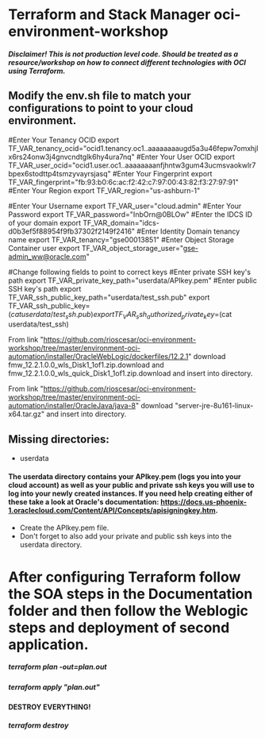 # Terraform and Stack Manager oci-environment-workshop

#### *Disclaimer! This is not production level code. Should be treated as a resource/workshop on how to connect different technologies with OCI using Terraform.*

## Modify the env.sh file to match your configurations to point to your cloud environment. 

#Enter Your Tenancy OCID
export TF_VAR_tenancy_ocid="ocid1.tenancy.oc1..aaaaaaaaugd5a3u46fepw7omxhjlx6rs24onw3j4gnvcndtglk6hy4ura7nq"
#Enter Your User OCID
export TF_VAR_user_ocid="ocid1.user.oc1..aaaaaaaanfjhntw3gum43ucmsvaokwlr7bpex6stodttp4tsmzyvayrsjasq"
#Enter Your Fingerprint
export TF_VAR_fingerprint="fb:93:b0:6c:ac:f2:42:c7:97:00:43:82:f3:27:97:91"
#Enter Your Region
export TF_VAR_region="us-ashburn-1"

#Enter Your Username
export TF_VAR_user="cloud.admin"
#Enter Your Password 
export TF_VAR_password="InbOrn@0BLOw"
#Enter the IDCS ID of your domain
export TF_VAR_domain="idcs-d0b3ef5f88954f9fb37302f2149f2416"
#Enter Identity Domain tenancy name
export TF_VAR_tenancy="gse00013851"
#Enter Object Storage Container user
export TF_VAR_object_storage_user="gse-admin_ww@oracle.com"

#Change following fields to point to correct keys
#Enter private SSH key's path 
export TF_VAR_private_key_path="userdata/APIkey.pem"
#Enter public SSH key's path
export TF_VAR_ssh_public_key_path="userdata/test_ssh.pub"
export TF_VAR_ssh_public_key=$(cat userdata/test_ssh.pub)
export TF_VAR_ssh_authorized_private_key=$(cat userdata/test_ssh)

From link "https://github.com/rioscesar/oci-environment-workshop/tree/master/environment-oci-automation/installer/OracleWebLogic/dockerfiles/12.2.1" download fmw_12.2.1.0.0_wls_Disk1_1of1.zip.download and fmw_12.2.1.0.0_wls_quick_Disk1_1of1.zip.download and insert into directory.

From link "https://github.com/rioscesar/oci-environment-workshop/tree/master/environment-oci-automation/installer/OracleJava/java-8" download "server-jre-8u161-linux-x64.tar.gz" and insert into directory.
  
## Missing directories:
  * userdata

#### The userdata directory contains your APIkey.pem (logs you into your cloud account) as well as your public and private ssh keys you will use to log into your newly created instances. If you need help creating either of these take a look at Oracle's documentation: https://docs.us-phoenix-1.oraclecloud.com/Content/API/Concepts/apisigningkey.htm.
  * Create the APIkey.pem file. 
  * Don't forget to also add your private and public ssh keys into the userdata directory.

# After configuring Terraform follow the SOA steps in the Documentation folder and then follow the Weblogic steps and deployment of second application.  

##### terraform plan -out=plan.out
##### terraform apply "plan.out"

#### DESTROY EVERYTHING!

##### terraform destroy 
